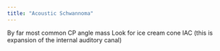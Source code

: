 ```yaml
---
title: "Acoustic Schwannoma"
---
```

By far most common CP angle mass
Look for ice cream cone IAC (this is expansion of the internal auditory canal)

